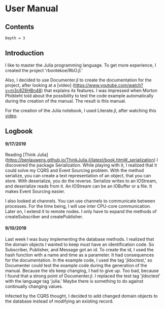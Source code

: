 # User Manual

## Contents
```@contents
Depth = 3
```

## Introduction
I like to master the Julia programming language. To get more experience, I created the project 'rbontekoe/RbO.jl.'

Also, I decided to use Documenter.jl to create the documentation for the project, after looking at a [video] (https://www.youtube.com/watch?v=m3c8Z6HBn48) that explains its features. I was impressed when Morton Phiibleht told about the possibility to test the code example automatically during the creation of the manual. The result is this manual.

For the creation of the Julia notebook, I used Literate.jl, after watching this [video](https://www.youtube.com/watch?v=Tfp1WEdYfqk&t=333s).

## Logbook

#### 9/17/2019
Reading [Think Julia] (https://benlauwens.github.io/ThinkJulia.jl/latest/book.html#_serialization) I discovered the package Serialization. While playing with it, I realized that it could solve my CQRS and Event Sourcing problem. With the method serialize, you can create a text representation of an object, that you can store. With deserialize, you do the reverse. Serialize writes to an IOStream, and deserialize reads from it. An IOStream can be an IOBuffer or a file. It makes Event Sourcing easier.

I also looked at channels. You can use channels to communicate between processes. For the time being, I will use inter CPU-core communication. Later on, I extend it to remote nodes. I only have to expand the methods of createSubscriber and createPublisher.

#### 9/10/2019
Last week I was busy implementing the database methods. I realized that the domain objects I wanted to keep must have an identification code. So Subscriber, Publisher, and Message got an id. To create the id, I used the hash function with a name and time as a parameter. It had consequences for the documentation. In the example code, I used the tag 'jldoctest,' so Documenter could test the example code during the generation of the manual. Because the ids keep changing, I had to give up. Too bad, because I found that a strong point of Documenter.jl. I replaced the test tag 'jldoctest' with the language tag 'julia.' Maybe there is something to do against continually changing values.

Infected by the CQRS thought, I decided to add changed domain objects to the database instead of modifying an existing record.
